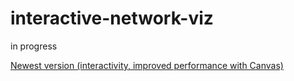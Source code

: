 # interactive-network-viz
in progress

[Newest version (interactivity, improved performance with Canvas)](https://zoews.github.io/interactive-network-viz/viz2.html)

